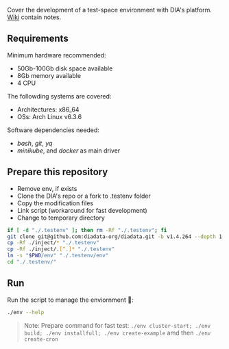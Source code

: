 Cover the development of a test-space environment with DIA's platform. [Wiki](https://github.com/alexjorgef/diatestsuite/wiki) contain notes.

## Requirements

Minimum hardware recommended:

* 50Gb-100Gb disk space available
* 8Gb memory available
* 4 CPU

The followding systems are covered:

* Architectures: x86_64
* OSs: Arch Linux v6.3.6

Software dependencies needed:

* *bash*, *git*, *yq*
* *minikube*, and *docker* as main driver

## Prepare this repository

* Remove env, if exists
* Clone the DIA's repo or a fork to .testenv folder
* Copy the modification files
* Link script (workaround for fast development)
* Change to temporary directory

```sh
if [ -d "./.testenv" ]; then rm -Rf "./.testenv"; fi
git clone git@github.com:diadata-org/diadata.git -b v1.4.264 --depth 1 "./.testenv"
cp -Rf ./inject/* "./.testenv"
cp -Rf ./inject/.[^.]* "./.testenv"
ln -s "$PWD/env" "./.testenv/env"
cd "./.testenv/"
```

## Run

Run the script to manage the enviornment 🚀:

```sh
./env --help
```

> Note: Prepare command for fast test: `./env cluster-start; ./env build; ./env installfull; ./env create-example` amd then `./env create-cron`